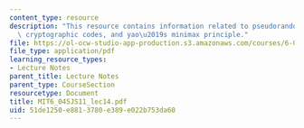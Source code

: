 ```yaml
---
content_type: resource
description: "This resource contains information related to pseudorandom generators,\
  \ cryptographic codes, and yao\u2019s minimax principle."
file: https://ol-ocw-studio-app-production.s3.amazonaws.com/courses/6-045j-automata-computability-and-complexity-spring-2011/51de1250e8813780e389e022b753da60_MIT6_045JS11_lec14.pdf
file_type: application/pdf
learning_resource_types:
- Lecture Notes
parent_title: Lecture Notes
parent_type: CourseSection
resourcetype: Document
title: MIT6_045JS11_lec14.pdf
uid: 51de1250-e881-3780-e389-e022b753da60
---
```

